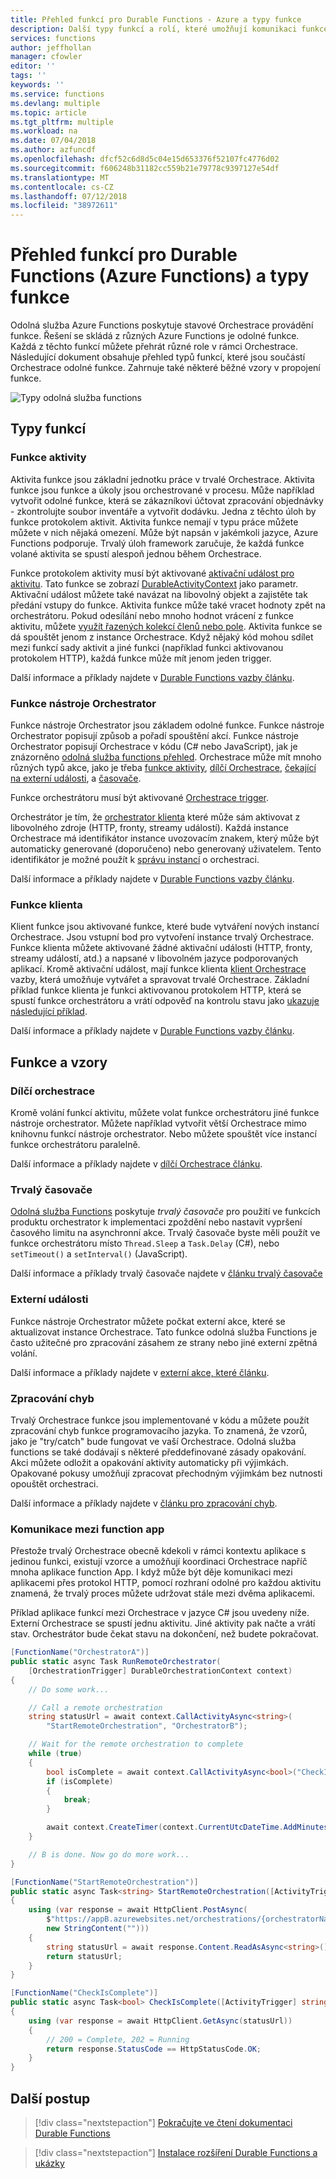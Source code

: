 ```yaml
---
title: Přehled funkcí pro Durable Functions - Azure a typy funkce
description: Další typy funkcí a rolí, které umožňují komunikaci funkce funkce v rámci Orchestrace odolné funkce.
services: functions
author: jeffhollan
manager: cfowler
editor: ''
tags: ''
keywords: ''
ms.service: functions
ms.devlang: multiple
ms.topic: article
ms.tgt_pltfrm: multiple
ms.workload: na
ms.date: 07/04/2018
ms.author: azfuncdf
ms.openlocfilehash: dfcf52c6d8d5c04e15d653376f52107fc4776d02
ms.sourcegitcommit: f606248b31182cc559b21e79778c9397127e54df
ms.translationtype: MT
ms.contentlocale: cs-CZ
ms.lasthandoff: 07/12/2018
ms.locfileid: "38972611"
---
```

# <a name="overview-of-function-types-and-features-for-durable-functions-azure-functions"></a>Přehled funkcí pro Durable Functions (Azure Functions) a typy funkce

Odolná služba Azure Functions poskytuje stavové Orchestrace provádění funkce.  Řešení se skládá z různých Azure Functions je odolné funkce.  Každá z těchto funkcí můžete přehrát různé role v rámci Orchestrace.  Následující dokument obsahuje přehled typů funkcí, které jsou součástí Orchestrace odolné funkce.  Zahrnuje také některé běžné vzory v propojení funkce.  

![Typy odolná služba functions][1]  

## <a name="types-of-functions"></a>Typy funkcí

### <a name="activity-functions"></a>Funkce aktivity

Aktivita funkce jsou základní jednotku práce v trvalé Orchestrace.  Aktivita funkce jsou funkce a úkoly jsou orchestrované v procesu.  Může například vytvořit odolné funkce, která se zákazníkovi účtovat zpracování objednávky - zkontrolujte soubor inventáře a vytvořit dodávku.  Jedna z těchto úloh by funkce protokolem aktivit.  Aktivita funkce nemají v typu práce můžete můžete v nich nějaká omezení.  Může být napsán v jakémkoli jazyce, Azure Functions podporuje.  Trvalý úloh framework zaručuje, že každá funkce volané aktivita se spustí alespoň jednou během Orchestrace.

Funkce protokolem aktivity musí být aktivované [aktivační událost pro aktivitu](durable-functions-bindings.md#activity-triggers).  Tato funkce se zobrazí [DurableActivityContext](https://azure.github.io/azure-functions-durable-extension/api/Microsoft.Azure.WebJobs.DurableActivityContext.html) jako parametr. Aktivační událost můžete také navázat na libovolný objekt a zajistěte tak předání vstupy do funkce.  Aktivita funkce může také vracet hodnoty zpět na orchestrátoru.  Pokud odesílání nebo mnoho hodnot vrácení z funkce aktivitu, můžete [využít řazených kolekcí členů nebo pole](durable-functions-bindings.md#passing-multiple-parameters).  Aktivita funkce se dá spouštět jenom z instance Orchestrace.  Když nějaký kód mohou sdílet mezi funkcí sady aktivit a jiné funkci (například funkci aktivovanou protokolem HTTP), každá funkce může mít jenom jeden trigger.

Další informace a příklady najdete v [Durable Functions vazby článku](durable-functions-bindings.md#activity-triggers).

### <a name="orchestrator-functions"></a>Funkce nástroje Orchestrator

Funkce nástroje Orchestrator jsou základem odolné funkce.  Funkce nástroje Orchestrator popisují způsob a pořadí spouštění akcí.  Funkce nástroje Orchestrator popisují Orchestrace v kódu (C# nebo JavaScript), jak je znázorněno [odolná služba functions přehled](durable-functions-overview.md).  Orchestrace může mít mnoho různých typů akce, jako je třeba [funkce aktivity](#activity-functions), [dílčí Orchestrace](#sub-orchestrations), [čekající na externí události](#external-events), a [ časovače](#durable-timers).  

Funkce orchestrátoru musí být aktivované [Orchestrace trigger](durable-functions-bindings.md#orchestration-triggers).

Orchestrátor je tím, že [orchestrator klienta](#client-functions) které může sám aktivovat z libovolného zdroje (HTTP, fronty, streamy událostí).  Každá instance Orchestrace má identifikátor instance uvozovacím znakem, který může být automaticky generované (doporučeno) nebo generovaný uživatelem.  Tento identifikátor je možné použít k [správu instancí](durable-functions-instance-management.md) o orchestraci.

Další informace a příklady najdete v [Durable Functions vazby článku](durable-functions-bindings.md#orchestration-triggers).

### <a name="client-functions"></a>Funkce klienta

Klient funkce jsou aktivované funkce, které bude vytváření nových instancí Orchestrace.  Jsou vstupní bod pro vytvoření instance trvalý Orchestrace.  Funkce klienta můžete aktivované žádné aktivační události (HTTP, fronty, streamy událostí, atd.) a napsané v libovolném jazyce podporovaných aplikací.  Kromě aktivační událost, mají funkce klienta [klient Orchestrace](durable-functions-bindings.md#orchestration-client) vazby, která umožňuje vytvářet a spravovat trvalé Orchestrace.  Základní příklad funkce klienta je funkci aktivovanou protokolem HTTP, která se spustí funkce orchestrátoru a vrátí odpověď na kontrolu stavu jako [ukazuje následující příklad](durable-functions-http-api.md#http-api-url-discovery).

Další informace a příklady najdete v [Durable Functions vazby článku](durable-functions-bindings.md#orchestration-client).

## <a name="features-and-patterns"></a>Funkce a vzory

### <a name="sub-orchestrations"></a>Dílčí orchestrace

Kromě volání funkcí aktivitu, můžete volat funkce orchestrátoru jiné funkce nástroje orchestrator. Můžete například vytvořit větší Orchestrace mimo knihovnu funkcí nástroje orchestrator. Nebo můžete spouštět více instancí funkce orchestrátoru paralelně.

Další informace a příklady najdete v [dílčí Orchestrace článku](durable-functions-sub-orchestrations.md).

### <a name="durable-timers"></a>Trvalý časovače

[Odolná služba Functions](durable-functions-overview.md) poskytuje *trvalý časovače* pro použití ve funkcích produktu orchestrator k implementaci zpoždění nebo nastavit vypršení časového limitu na asynchronní akce. Trvalý časovače byste měli použít ve funkce orchestrátoru místo `Thread.Sleep` a `Task.Delay` (C#), nebo `setTimeout()` a `setInterval()` (JavaScript).

Další informace a příklady trvalý časovače najdete v [článku trvalý časovače](durable-functions-timers.md)

### <a name="external-events"></a>Externí události

Funkce nástroje Orchestrator můžete počkat externí akce, které se aktualizovat instance Orchestrace. Tato funkce odolná služba Functions je často užitečné pro zpracování zásahem ze strany nebo jiné externí zpětná volání.

Další informace a příklady najdete v [externí akce, které článku](durable-functions-external-events.md).

### <a name="error-handling"></a>Zpracování chyb

Trvalý Orchestrace funkce jsou implementované v kódu a můžete použít zpracování chyb funkce programovacího jazyka.  To znamená, že vzorů, jako je "try/catch" bude fungovat ve vaší Orchestrace.  Odolná služba functions se také dodávají s některé předdefinované zásady opakování.  Akci můžete odložit a opakování aktivity automaticky při výjimkách.  Opakované pokusy umožňují zpracovat přechodným výjimkám bez nutnosti opouštět orchestraci.

Další informace a příklady najdete v [článku pro zpracování chyb](durable-functions-error-handling.md).

### <a name="cross-function-app-communication"></a>Komunikace mezi function app

Přestože trvalý Orchestrace obecně kdekoli v rámci kontextu aplikace s jedinou funkci, existují vzorce a umožňují koordinaci Orchestrace napříč mnoha aplikace function App.  I když může být děje komunikaci mezi aplikacemi přes protokol HTTP, pomocí rozhraní odolné pro každou aktivitu znamená, že trvalý proces můžete udržovat stále mezi dvěma aplikacemi.

Příklad aplikace funkcí mezi Orchestrace v jazyce C# jsou uvedeny níže.  Externí Orchestrace se spustí jednu aktivitu. Jiné aktivity pak načte a vrátí stav.  Orchestrátor bude čekat stavu na dokončení, než budete pokračovat.

```csharp
[FunctionName("OrchestratorA")]
public static async Task RunRemoteOrchestrator(
    [OrchestrationTrigger] DurableOrchestrationContext context)
{
    // Do some work...

    // Call a remote orchestration
    string statusUrl = await context.CallActivityAsync<string>(
        "StartRemoteOrchestration", "OrchestratorB");

    // Wait for the remote orchestration to complete
    while (true)
    {
        bool isComplete = await context.CallActivityAsync<bool>("CheckIsComplete", statusUrl);
        if (isComplete)
        {
            break;
        }

        await context.CreateTimer(context.CurrentUtcDateTime.AddMinutes(1), CancellationToken.None);
    }

    // B is done. Now go do more work...
}

[FunctionName("StartRemoteOrchestration")]
public static async Task<string> StartRemoteOrchestration([ActivityTrigger] string orchestratorName)
{
    using (var response = await HttpClient.PostAsync(
        $"https://appB.azurewebsites.net/orchestrations/{orchestratorName}",
        new StringContent("")))
    {
        string statusUrl = await response.Content.ReadAsAsync<string>();
        return statusUrl;
    }
}

[FunctionName("CheckIsComplete")]
public static async Task<bool> CheckIsComplete([ActivityTrigger] string statusUrl)
{
    using (var response = await HttpClient.GetAsync(statusUrl))
    {
        // 200 = Complete, 202 = Running
        return response.StatusCode == HttpStatusCode.OK;
    }
}
```

## <a name="next-steps"></a>Další postup

> [!div class="nextstepaction"]
> [Pokračujte ve čtení dokumentaci Durable Functions](durable-functions-bindings.md)

> [!div class="nextstepaction"]
> [Instalace rozšíření Durable Functions a ukázky](durable-functions-install.md)

<!-- Media references -->
[1]: media/durable-functions-types-features-overview/durable-concepts.png
